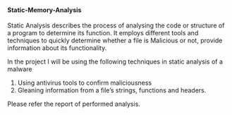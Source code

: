 #### Static-Memory-Analysis   

Static Analysis describes the process of analysing the code or structure of a program to determine
its function. It employs different tools and techniques to quickly determine whether a file is
Malicious or not, provide information about its functionality.   

In the project I will be using the following techniques in static analysis of a malware   

1. Using antivirus tools to confirm maliciousness   
2. Gleaning information from a file’s strings, functions and headers.   

Please refer the report of performed analysis.
